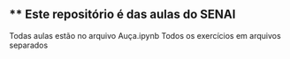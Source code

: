 ## ** Este repositório é das aulas do SENAI 

Todas aulas estão no arquivo Auça.ipynb 
Todos os exercícios em arquivos separados